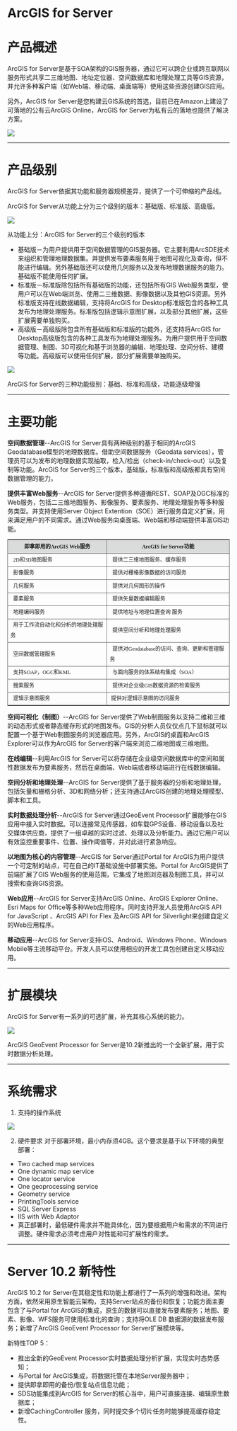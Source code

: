 ArcGIS for Server
=================
# 产品概述

ArcGIS for Server是基于SOA架构的GIS服务器，通过它可以跨企业或跨互联网以服务形式共享二三维地图、地址定位器、空间数据库和地理处理工具等GIS资源，并允许多种客户端（如Web端、移动端、桌面端等）使用这些资源创建GIS应用。

另外，ArcGIS for Server是您构建云GIS系统的首选，目前已在Amazon上建设了可落地的公有云ArcGIS Online，ArcGIS for Server为私有云的落地也提供了解决方案。

![](../images/server1.jpg?raw=true)

***
# 产品级别

ArcGIS for Server依据其功能和服务器规模差异，提供了一个可伸缩的产品线。

ArcGIS for Server从功能上分为三个级别的版本：基础版、标准版、高级版。

![](../images/server2.jpg?raw=true)

从功能上分：ArcGIS for Server的三个级别的版本

- 基础版－为用户提供用于空间数据管理的GIS服务器。它主要利用ArcSDE技术来组织和管理地理数据集。并提供发布要素服务用于地图可视化及查询，但不能进行编辑。另外基础版还可以使用几何服务以及发布地理数据服务的能力。基础版不能使用任何扩展。
- 标准版－标准版除包括所有基础版的功能，还包括所有GIS Web服务类型，使用户可以在Web端浏览、使用二三维数据、影像数据以及其他GIS资源。另外标准版支持在线数据编辑，支持将ArcGIS for Desktop标准版包含的各种工具发布为地理处理服务。标准版包括逻辑示意图扩展，以及部分其他扩展，这些扩展需要单独购买。
- 高级版－高级版除包含所有基础版和标准版的功能外，还支持将ArcGIS for Desktop高级版包含的各种工具发布为地理处理服务。为用户提供用于空间数据管理、制图、3D可视化和基于浏览器的编辑、地理处理、空间分析、建模等功能。高级版可以使用任何扩展，部分扩展需要单独购买。

![](../images/server3.jpg?raw=true)

ArcGIS for Server的三种功能级别：基础、标准和高级，功能逐级增强

***
# 主要功能

**空间数据管理**--ArcGIS for Server具有两种级别的基于相同的ArcGIS Geodatabase模型的地理数据库。借助空间数据服务（Geodata services），管理员可以为发布的地理数据实现抽取，检入/检出（check-in/check-out）以及复制等功能。ArcGIS for Server的三个版本，基础版，标准版和高级版都具有空间数据管理的能力。

**提供丰富Web服务**--ArcGIS for Server提供多种遵循REST、SOAP及OGC标准的Web服务，包括二三维地图服务、影像服务、要素服务、地理处理服务等多种服务类型。并支持使用Server Object Extention（SOE）进行服务自定义扩展，用来满足用户的不同需求。通过Web服务向桌面端、Web端和移动端提供丰富GIS功能。

<table width="560" cellspacing="0" cellpadding="0" align="center" style=" font:12px/2.0 '宋体'; border:1px #666 solid">
    <tbody>
        <tr>
            <th width="250" bgcolor="#dadbdb" align="center" style="border-right:1px #666 solid; border-bottom:1px #666 solid;">即拿即用的ArcGIS Web服务</th>
            <th width="310" bgcolor="#dadbdb" align="center" style=" border-bottom:1px #666 solid;">ArcGIS for Server功能</th>
        </tr>
        <tr>
            <td style="border-right:1px #666 solid; border-bottom:1px #666 solid;">&nbsp;&nbsp;2D和3D地图服务</td>
            <td style=" border-bottom:1px #666 solid;">&nbsp;&nbsp;提供二三维地图服务、缓存服务</td>
        </tr>
        <tr>
            <td style="border-right:1px #666 solid; border-bottom:1px #666 solid;">&nbsp;&nbsp;影像服务</td>
            <td style=" border-bottom:1px #666 solid;">&nbsp;&nbsp;提供对栅格影像数据的访问服务</td>
        </tr>
        <tr>
            <td style="border-right:1px #666 solid; border-bottom:1px #666 solid;">&nbsp;&nbsp;几何服务</td>
            <td style=" border-bottom:1px #666 solid;">&nbsp;&nbsp;提供对几何图形的操作</td>
        </tr>
        <tr>
            <td style="border-right:1px #666 solid; border-bottom:1px #666 solid;">&nbsp;&nbsp;要素服务</td>
            <td style=" border-bottom:1px #666 solid;">&nbsp;&nbsp;提供矢量数据编辑服务</td>
        </tr>
        <tr>
            <td style="border-right:1px #666 solid; border-bottom:1px #666 solid;">&nbsp;&nbsp;地理编码服务</td>
            <td style=" border-bottom:1px #666 solid;">&nbsp;&nbsp;提供地址与地理位置查询 服务</td>
        </tr>
        <tr>
            <td style="border-right:1px #666 solid; border-bottom:1px #666 solid;">&nbsp;&nbsp;用于工作流自动化和分析的地理处理服务</td>
            <td style=" border-bottom:1px #666 solid;">&nbsp;&nbsp;提供空间分析和地理处理服务</td>
        </tr>
        <tr>
            <td style="border-right:1px #666 solid; border-bottom:1px #666 solid;">&nbsp;&nbsp;空间数据管理服务</td>
            <td style=" border-bottom:1px #666 solid;">&nbsp;&nbsp;提供对Geodatabase的访问、查询、更新和管理服务</td>
        </tr>
        <tr>
            <td style="border-right:1px #666 solid; border-bottom:1px #666 solid;">&nbsp;&nbsp;支持SOAP，OGC和KML</td>
            <td style=" border-bottom:1px #666 solid;">&nbsp;&nbsp;与面向服务的体系结构集成（SOA）</td>
        </tr>
        <tr>
            <td style="border-right:1px #666 solid; border-bottom:1px #666 solid;">&nbsp;&nbsp;搜索服务</td>
            <td style=" border-bottom:1px #666 solid;">&nbsp;&nbsp;提供对企业级GIS数据资源的检索服务</td>
        </tr>
        <tr>
            <td style="border-right:1px #666 solid; ">&nbsp;&nbsp;逻辑示意图服务</td>
            <td>&nbsp;提供对逻辑示意图的访问服务&nbsp;</td>
        </tr>
    </tbody>
</table>

**空间可视化（制图）**--ArcGIS for Server提供了Web制图服务以支持二维和三维的动态形式或者静态缓存形式的地图发布。GIS的分析人员仅仅点几下鼠标就可以配置一个基于Web制图服务的浏览器应用。另外，ArcGIS的桌面和ArcGIS Explorer可以作为ArcGIS for Server的客户端来浏览二维地图或三维地图。

**在线编辑**--利用ArcGIS for Server可以将存储在企业级空间数据库中的空间和属性数据发布为要素服务，然后在桌面端、Web端或者移动端进行在线数据编辑。

**空间分析和地理处理**--ArcGIS for Server提供了基于服务器的分析和地理处理，包括矢量和栅格分析、3D和网络分析；还支持通过ArcGIS创建的地理处理模型、脚本和工具。

**实时数据处理分析**--ArcGIS for Server通过GeoEvent Processor扩展能够在GIS应用中接入实时数据。可以连接常见传感器，如车载GPS设备、移动设备以及社交媒体供应商，提供了一组卓越的实时过滤、处理以及分析能力。通过它用户可以有效监控重要事件、位置、操作阈值等，并对此进行紧急响应。

**以地图为核心的内容管理**--ArcGIS for Server通过Portal for ArcGIS为用户提供一个可定制的站点，可在自己的IT基础设施中部署实施。Portal for ArcGIS提供了前端扩展了GIS Web服务的使用范围，它集成了地图浏览器及制图工具，并可以搜索和查询GIS资源。

**Web应用**--ArcGIS for Server支持ArcGIS Online、ArcGIS Explorer Online、Esri Maps for Office等多种Web应用程序。同时支持开发人员使用ArcGIS API for JavaScript 、ArcGIS API for Flex 及ArcGIS API for Silverlight来创建自定义的Web应用程序。

**移动应用**--ArcGIS for Server支持iOS、Android、Windows Phone、Windows Mobile等主流移动平台。开发人员可以使用相应的开发工具包创建自定义移动应用。

***
# 扩展模块

ArcGIS for Server有一系列的可选扩展，补充其核心系统的能力。

![](../images/server4.jpg?raw=true)

ArcGIS GeoEvent Processor for Server是10.2新推出的一个全新扩展，用于实时数据分析处理。

***
# 系统需求
1. 支持的操作系统

![](../images/server5.jpg?raw=true)

2. 硬件要求
对于部署环境，最小内存须4GB。这个要求是基于以下环境的典型部署：

- Two cached map services
- One dynamic map service
- One locator service
- One geoprocessing service
- Geometry service
- PrintingTools service
- SQL Server Express
- IIS with Web Adaptor
- 真正部署时，最低硬件需求并不能具体化，因为要根据用户和需求的不同进行调整。硬件需求必须考虑用户对性能和可扩展性的需求。

***
# Server 10.2 新特性

ArcGIS 10.2 for Server在其稳定性和功能上都进行了一系列的增强和改进。架构方面，依然采用原生智能云架构，支持Server站点的备份和恢复；功能方面主要包含了与Portal for ArcGIS的集成，原生的数据可以直接发布要素服务；地图、要素、影像、WFS服务可使用标准化的查询；支持将OLE DB 数据源的数据发布服务；新增了ArcGIS GeoEvent Processor for Server扩展模块等。

新特性TOP 5：
- 推出全新的GeoEvent Processor实时数据处理分析扩展，实现实时态势感知；
- 与Portal for ArcGIS集成，将数据托管在本地Server服务器中；
- 提供即拿即用的备份/恢复站点信息功能；
- SDS功能集成到ArcGIS for Server的核心当中，用户可直接连接、编辑原生数据库；
- 新增CachingController 服务，同时提交多个切片任务时能够提高缓存稳定性。

